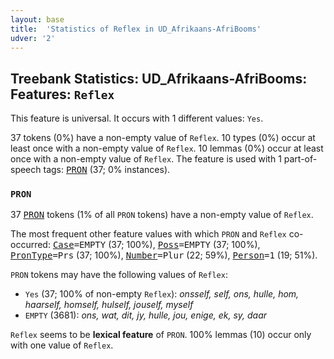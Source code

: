 ```yaml
---
layout: base
title:  'Statistics of Reflex in UD_Afrikaans-AfriBooms'
udver: '2'
---
```


## Treebank Statistics: UD_Afrikaans-AfriBooms: Features: `Reflex`

This feature is universal.
It occurs with 1 different values: `Yes`.

37 tokens (0%) have a non-empty value of `Reflex`.
10 types (0%) occur at least once with a non-empty value of `Reflex`.
10 lemmas (0%) occur at least once with a non-empty value of `Reflex`.
The feature is used with 1 part-of-speech tags: <tt><a href="af_afribooms-pos-PRON.html">PRON</a></tt> (37; 0% instances).

### `PRON`

37 <tt><a href="af_afribooms-pos-PRON.html">PRON</a></tt> tokens (1% of all `PRON` tokens) have a non-empty value of `Reflex`.

The most frequent other feature values with which `PRON` and `Reflex` co-occurred: <tt><a href="af_afribooms-feat-Case.html">Case</a></tt><tt>=EMPTY</tt> (37; 100%), <tt><a href="af_afribooms-feat-Poss.html">Poss</a></tt><tt>=EMPTY</tt> (37; 100%), <tt><a href="af_afribooms-feat-PronType.html">PronType</a></tt><tt>=Prs</tt> (37; 100%), <tt><a href="af_afribooms-feat-Number.html">Number</a></tt><tt>=Plur</tt> (22; 59%), <tt><a href="af_afribooms-feat-Person.html">Person</a></tt><tt>=1</tt> (19; 51%).

`PRON` tokens may have the following values of `Reflex`:

* `Yes` (37; 100% of non-empty `Reflex`): <em>onsself, self, ons, hulle, hom, haarself, homself, hulself, jouself, myself</em>
* `EMPTY` (3681): <em>ons, wat, dit, jy, hulle, jou, enige, ek, sy, daar</em>

`Reflex` seems to be **lexical feature** of `PRON`. 100% lemmas (10) occur only with one value of `Reflex`.

